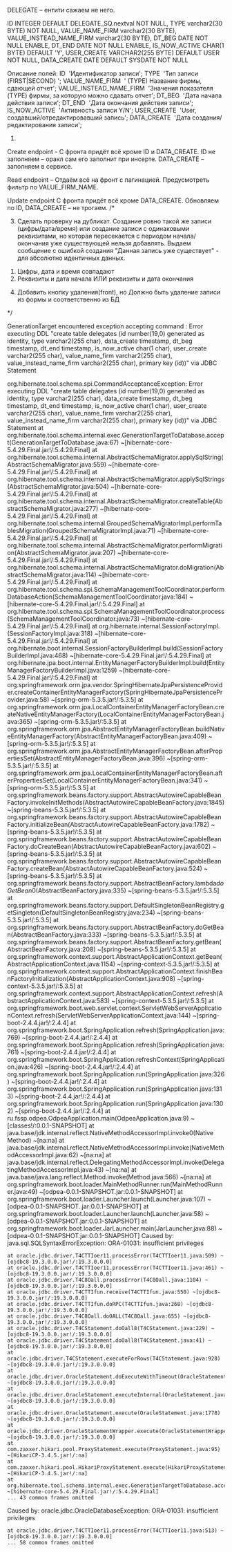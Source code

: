 
DELEGATE – ентити сажаем не него.

ID INTEGER DEFAULT DELEGATE_SQ.nextval NOT NULL,
TYPE varchar2(30 BYTE) NOT NULL,
VALUE_NAME_FIRM varchar2(30 BYTE),
VALUE_INSTEAD_NAME_FIRM varchar2(30 BYTE),
DT_BEG DATE NOT NULL ENABLE,
DT_END DATE NOT NULL ENABLE,
IS_NOW_ACTIVE CHAR(1 BYTE) DEFAULT 'Y',
USER_CREATE VARCHAR2(255 BYTE) DEFAULT USER NOT NULL,
DATA_CREATE DATE DEFAULT SYSDATE NOT NULL

Описание полей:
ID  'Идентификатор записи';
TYPE  'Тип записи (FIRST|SECOND) ';
VALUE_NAME_FIRM  ' (TYPE) Название фирмы, сдающей отчет';
VALUE_INSTEAD_NAME_FIRM  'Значения показателя (TYPE) фирмы, за которую можно сдавать отчет';
DT_BEG  'Дата начала действия записи';
DT_END  'Дата окончания действия записи';
IS_NOW_ACTIVE  'Активность записи Y/N';
USER_CREATE  'User, создавший/отредактировавший запись';
DATA_CREATE  'Дата создания/редактирования записи';


1)

Create endpoint -
С фронта придёт всё кроме ID и DATA_CREATE. ID не заполняем – оракл сам его заполнит при инсерте. DATA_CREATE – заполняем в сервисе.

Read endpoint – Отдаём всё на фронт с пагинацией. Предусмотреть фильтр по VALUE_FIRM_NAME.

Update endpoint
С фронта придёт всё кроме DATA_CREATE. Обновляем по ID, DATA_CREATE – не трогаем.
/*

3) Сделать проверку на дубликат. Создание ровно такой же записи (цифры/дата/время)
или создание записи с одинаковыми реквизитами, но которая пересекается с
периодом начала/окончания уже существующей нельзя добавлять.
Выдаем сообщение с ошибкой создания "Данная запись уже существует" - для абсолютно идентичных данных.

1. Цифры, дата и время совпадают
2. Реквизиты и дата начала ИЛИ реквизиты и дата окончания

4) Добавить кнопку удаления(front), но Должно быть удаление записи из формы и соответственно из БД

*/

GenerationTarget encountered exception accepting command : Error executing DDL "create table delegates (id number(19,0) generated as identity, type varchar2(255 char), data_create timestamp, dt_beg timestamp, dt_end timestamp, is_now_active char(1 char), user_create varchar2(255 char), value_name_firm varchar2(255 char), value_instead_name_firm varchar2(255 char), primary key (id))" via JDBC Statement

org.hibernate.tool.schema.spi.CommandAcceptanceException: Error executing DDL "create table delegates (id number(19,0) generated as identity, type varchar2(255 char), data_create timestamp, dt_beg timestamp, dt_end timestamp, is_now_active char(1 char), user_create varchar2(255 char), value_name_firm varchar2(255 char), value_instead_name_firm varchar2(255 char), primary key (id))" via JDBC Statement
at org.hibernate.tool.schema.internal.exec.GenerationTargetToDatabase.accept(GenerationTargetToDatabase.java:67) ~[hibernate-core-5.4.29.Final.jar!/:5.4.29.Final]
at org.hibernate.tool.schema.internal.AbstractSchemaMigrator.applySqlString(AbstractSchemaMigrator.java:559) ~[hibernate-core-5.4.29.Final.jar!/:5.4.29.Final]
at org.hibernate.tool.schema.internal.AbstractSchemaMigrator.applySqlStrings(AbstractSchemaMigrator.java:504) ~[hibernate-core-5.4.29.Final.jar!/:5.4.29.Final]
at org.hibernate.tool.schema.internal.AbstractSchemaMigrator.createTable(AbstractSchemaMigrator.java:277) ~[hibernate-core-5.4.29.Final.jar!/:5.4.29.Final]
at org.hibernate.tool.schema.internal.GroupedSchemaMigratorImpl.performTablesMigration(GroupedSchemaMigratorImpl.java:71) ~[hibernate-core-5.4.29.Final.jar!/:5.4.29.Final]
at org.hibernate.tool.schema.internal.AbstractSchemaMigrator.performMigration(AbstractSchemaMigrator.java:207) ~[hibernate-core-5.4.29.Final.jar!/:5.4.29.Final]
at org.hibernate.tool.schema.internal.AbstractSchemaMigrator.doMigration(AbstractSchemaMigrator.java:114) ~[hibernate-core-5.4.29.Final.jar!/:5.4.29.Final]
at org.hibernate.tool.schema.spi.SchemaManagementToolCoordinator.performDatabaseAction(SchemaManagementToolCoordinator.java:184) ~[hibernate-core-5.4.29.Final.jar!/:5.4.29.Final]
at org.hibernate.tool.schema.spi.SchemaManagementToolCoordinator.process(SchemaManagementToolCoordinator.java:73) ~[hibernate-core-5.4.29.Final.jar!/:5.4.29.Final]
at org.hibernate.internal.SessionFactoryImpl.<init>(SessionFactoryImpl.java:318) ~[hibernate-core-5.4.29.Final.jar!/:5.4.29.Final]
at org.hibernate.boot.internal.SessionFactoryBuilderImpl.build(SessionFactoryBuilderImpl.java:468) ~[hibernate-core-5.4.29.Final.jar!/:5.4.29.Final]
at org.hibernate.jpa.boot.internal.EntityManagerFactoryBuilderImpl.build(EntityManagerFactoryBuilderImpl.java:1259) ~[hibernate-core-5.4.29.Final.jar!/:5.4.29.Final]
at org.springframework.orm.jpa.vendor.SpringHibernateJpaPersistenceProvider.createContainerEntityManagerFactory(SpringHibernateJpaPersistenceProvider.java:58) ~[spring-orm-5.3.5.jar!/:5.3.5]
at org.springframework.orm.jpa.LocalContainerEntityManagerFactoryBean.createNativeEntityManagerFactory(LocalContainerEntityManagerFactoryBean.java:365) ~[spring-orm-5.3.5.jar!/:5.3.5]
at org.springframework.orm.jpa.AbstractEntityManagerFactoryBean.buildNativeEntityManagerFactory(AbstractEntityManagerFactoryBean.java:409) ~[spring-orm-5.3.5.jar!/:5.3.5]
at org.springframework.orm.jpa.AbstractEntityManagerFactoryBean.afterPropertiesSet(AbstractEntityManagerFactoryBean.java:396) ~[spring-orm-5.3.5.jar!/:5.3.5]
at org.springframework.orm.jpa.LocalContainerEntityManagerFactoryBean.afterPropertiesSet(LocalContainerEntityManagerFactoryBean.java:341) ~[spring-orm-5.3.5.jar!/:5.3.5]
at org.springframework.beans.factory.support.AbstractAutowireCapableBeanFactory.invokeInitMethods(AbstractAutowireCapableBeanFactory.java:1845) ~[spring-beans-5.3.5.jar!/:5.3.5]
at org.springframework.beans.factory.support.AbstractAutowireCapableBeanFactory.initializeBean(AbstractAutowireCapableBeanFactory.java:1782) ~[spring-beans-5.3.5.jar!/:5.3.5]
at org.springframework.beans.factory.support.AbstractAutowireCapableBeanFactory.doCreateBean(AbstractAutowireCapableBeanFactory.java:602) ~[spring-beans-5.3.5.jar!/:5.3.5]
at org.springframework.beans.factory.support.AbstractAutowireCapableBeanFactory.createBean(AbstractAutowireCapableBeanFactory.java:524) ~[spring-beans-5.3.5.jar!/:5.3.5]
at org.springframework.beans.factory.support.AbstractBeanFactory.lambda$doGetBean$0(AbstractBeanFactory.java:335) ~[spring-beans-5.3.5.jar!/:5.3.5]
at org.springframework.beans.factory.support.DefaultSingletonBeanRegistry.getSingleton(DefaultSingletonBeanRegistry.java:234) ~[spring-beans-5.3.5.jar!/:5.3.5]
at org.springframework.beans.factory.support.AbstractBeanFactory.doGetBean(AbstractBeanFactory.java:333) ~[spring-beans-5.3.5.jar!/:5.3.5]
at org.springframework.beans.factory.support.AbstractBeanFactory.getBean(AbstractBeanFactory.java:208) ~[spring-beans-5.3.5.jar!/:5.3.5]
at org.springframework.context.support.AbstractApplicationContext.getBean(AbstractApplicationContext.java:1154) ~[spring-context-5.3.5.jar!/:5.3.5]
at org.springframework.context.support.AbstractApplicationContext.finishBeanFactoryInitialization(AbstractApplicationContext.java:908) ~[spring-context-5.3.5.jar!/:5.3.5]
at org.springframework.context.support.AbstractApplicationContext.refresh(AbstractApplicationContext.java:583) ~[spring-context-5.3.5.jar!/:5.3.5]
at org.springframework.boot.web.servlet.context.ServletWebServerApplicationContext.refresh(ServletWebServerApplicationContext.java:144) ~[spring-boot-2.4.4.jar!/:2.4.4]
at org.springframework.boot.SpringApplication.refresh(SpringApplication.java:769) ~[spring-boot-2.4.4.jar!/:2.4.4]
at org.springframework.boot.SpringApplication.refresh(SpringApplication.java:761) ~[spring-boot-2.4.4.jar!/:2.4.4]
at org.springframework.boot.SpringApplication.refreshContext(SpringApplication.java:426) ~[spring-boot-2.4.4.jar!/:2.4.4]
at org.springframework.boot.SpringApplication.run(SpringApplication.java:326) ~[spring-boot-2.4.4.jar!/:2.4.4]
at org.springframework.boot.SpringApplication.run(SpringApplication.java:1313) ~[spring-boot-2.4.4.jar!/:2.4.4]
at org.springframework.boot.SpringApplication.run(SpringApplication.java:1302) ~[spring-boot-2.4.4.jar!/:2.4.4]
at ru.fssp.odpea.OdpeaApplication.main(OdpeaApplication.java:9) ~[classes!/:0.0.1-SNAPSHOT]
at java.base/jdk.internal.reflect.NativeMethodAccessorImpl.invoke0(Native Method) ~[na:na]
at java.base/jdk.internal.reflect.NativeMethodAccessorImpl.invoke(NativeMethodAccessorImpl.java:62) ~[na:na]
at java.base/jdk.internal.reflect.DelegatingMethodAccessorImpl.invoke(DelegatingMethodAccessorImpl.java:43) ~[na:na]
at java.base/java.lang.reflect.Method.invoke(Method.java:566) ~[na:na]
at org.springframework.boot.loader.MainMethodRunner.run(MainMethodRunner.java:49) ~[odpea-0.0.1-SNAPSHOT.jar:0.0.1-SNAPSHOT]
at org.springframework.boot.loader.Launcher.launch(Launcher.java:107) ~[odpea-0.0.1-SNAPSHOT..jar:0.0.1-SNAPSHOT]
at org.springframework.boot.loader.Launcher.launch(Launcher.java:58) ~[odpea-0.0.1-SNAPSHOT.jar:0.0.1-SNAPSHOT]
at org.springframework.boot.loader.JarLauncher.main(JarLauncher.java:88) ~[odpea-0.0.1-SNAPSHOT.jar:0.0.1-SNAPSHOT]
Caused by: java.sql.SQLSyntaxErrorException: ORA-01031: insufficient privileges

	at oracle.jdbc.driver.T4CTTIoer11.processError(T4CTTIoer11.java:509) ~[ojdbc8-19.3.0.0.jar!/:19.3.0.0.0]
	at oracle.jdbc.driver.T4CTTIoer11.processError(T4CTTIoer11.java:461) ~[ojdbc8-19.3.0.0.jar!/:19.3.0.0.0]
	at oracle.jdbc.driver.T4C8Oall.processError(T4C8Oall.java:1104) ~[ojdbc8-19.3.0.0.jar!/:19.3.0.0.0]
	at oracle.jdbc.driver.T4CTTIfun.receive(T4CTTIfun.java:550) ~[ojdbc8-19.3.0.0.jar!/:19.3.0.0.0]
	at oracle.jdbc.driver.T4CTTIfun.doRPC(T4CTTIfun.java:268) ~[ojdbc8-19.3.0.0.jar!/:19.3.0.0.0]
	at oracle.jdbc.driver.T4C8Oall.doOALL(T4C8Oall.java:655) ~[ojdbc8-19.3.0.0.jar!/:19.3.0.0.0]
	at oracle.jdbc.driver.T4CStatement.doOall8(T4CStatement.java:229) ~[ojdbc8-19.3.0.0.jar!/:19.3.0.0.0]
	at oracle.jdbc.driver.T4CStatement.doOall8(T4CStatement.java:41) ~[ojdbc8-19.3.0.0.jar!/:19.3.0.0.0]
	at oracle.jdbc.driver.T4CStatement.executeForRows(T4CStatement.java:928) ~[ojdbc8-19.3.0.0.jar!/:19.3.0.0.0]
	at oracle.jdbc.driver.OracleStatement.doExecuteWithTimeout(OracleStatement.java:1205) ~[ojdbc8-19.3.0.0.jar!/:19.3.0.0.0]
	at oracle.jdbc.driver.OracleStatement.executeInternal(OracleStatement.java:1823) ~[ojdbc8-19.3.0.0.jar!/:19.3.0.0.0]
	at oracle.jdbc.driver.OracleStatement.execute(OracleStatement.java:1778) ~[ojdbc8-19.3.0.0.jar!/:19.3.0.0.0]
	at oracle.jdbc.driver.OracleStatementWrapper.execute(OracleStatementWrapper.java:303) ~[ojdbc8-19.3.0.0.jar!/:19.3.0.0.0]
	at com.zaxxer.hikari.pool.ProxyStatement.execute(ProxyStatement.java:95) ~[HikariCP-3.4.5.jar!/:na]
	at com.zaxxer.hikari.pool.HikariProxyStatement.execute(HikariProxyStatement.java) ~[HikariCP-3.4.5.jar!/:na]
	at org.hibernate.tool.schema.internal.exec.GenerationTargetToDatabase.accept(GenerationTargetToDatabase.java:54) ~[hibernate-core-5.4.29.Final.jar!/:5.4.29.Final]
	... 43 common frames omitted
Caused by: oracle.jdbc.OracleDatabaseException: ORA-01031: insufficient privileges

	at oracle.jdbc.driver.T4CTTIoer11.processError(T4CTTIoer11.java:513) ~[ojdbc8-19.3.0.0.jar!/:19.3.0.0.0]
	... 58 common frames omitted

